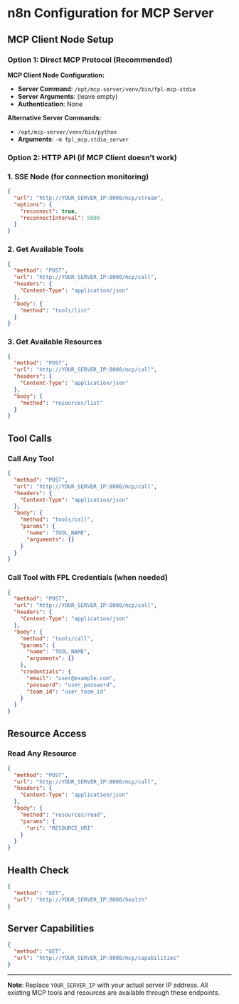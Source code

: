 # n8n Configuration for MCP Server

## MCP Client Node Setup

### Option 1: Direct MCP Protocol (Recommended)

**MCP Client Node Configuration:**
- **Server Command**: `/opt/mcp-server/venv/bin/fpl-mcp-stdio`
- **Server Arguments**: (leave empty)
- **Authentication**: None

**Alternative Server Commands:**
- `/opt/mcp-server/venv/bin/python`
- **Arguments**: `-m fpl_mcp.stdio_server`

### Option 2: HTTP API (if MCP Client doesn't work)

### 1. SSE Node (for connection monitoring)
```json
{
  "url": "http://YOUR_SERVER_IP:8000/mcp/stream",
  "options": {
    "reconnect": true,
    "reconnectInterval": 5000
  }
}
```

### 2. Get Available Tools
```json
{
  "method": "POST",
  "url": "http://YOUR_SERVER_IP:8000/mcp/call",
  "headers": {
    "Content-Type": "application/json"
  },
  "body": {
    "method": "tools/list"
  }
}
```

### 3. Get Available Resources
```json
{
  "method": "POST", 
  "url": "http://YOUR_SERVER_IP:8000/mcp/call",
  "headers": {
    "Content-Type": "application/json"
  },
  "body": {
    "method": "resources/list"
  }
}
```

## Tool Calls

### Call Any Tool
```json
{
  "method": "POST",
  "url": "http://YOUR_SERVER_IP:8000/mcp/call",
  "headers": {
    "Content-Type": "application/json"
  },
  "body": {
    "method": "tools/call",
    "params": {
      "name": "TOOL_NAME",
      "arguments": {}
    }
  }
}
```

### Call Tool with FPL Credentials (when needed)
```json
{
  "method": "POST",
  "url": "http://YOUR_SERVER_IP:8000/mcp/call",
  "headers": {
    "Content-Type": "application/json"
  },
  "body": {
    "method": "tools/call",
    "params": {
      "name": "TOOL_NAME",
      "arguments": {}
    },
    "credentials": {
      "email": "user@example.com",
      "password": "user_password",
      "team_id": "user_team_id"
    }
  }
}
```

## Resource Access

### Read Any Resource
```json
{
  "method": "POST",
  "url": "http://YOUR_SERVER_IP:8000/mcp/call", 
  "headers": {
    "Content-Type": "application/json"
  },
  "body": {
    "method": "resources/read",
    "params": {
      "uri": "RESOURCE_URI"
    }
  }
}
```

## Health Check
```json
{
  "method": "GET",
  "url": "http://YOUR_SERVER_IP:8000/health"
}
```

## Server Capabilities
```json
{
  "method": "GET",
  "url": "http://YOUR_SERVER_IP:8000/mcp/capabilities"
}
```

---

**Note**: Replace `YOUR_SERVER_IP` with your actual server IP address.
All existing MCP tools and resources are available through these endpoints.